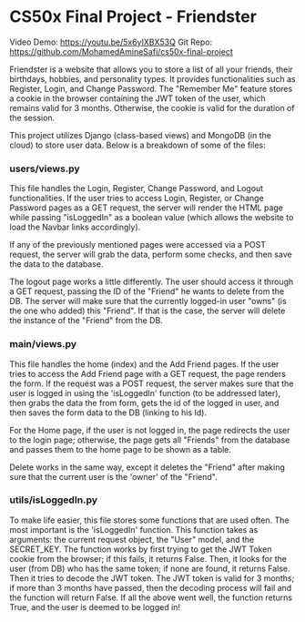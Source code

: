 # CS50x Final Project - Friendster

Video Demo:  https://youtu.be/5x6yIXBX53Q
Git Repo:  https://github.com/MohamedAmineSafi/cs50x-final-project

Friendster is a website that allows you to store a list of all your friends, their birthdays, hobbies, and personality types. It provides functionalities such as Register, Login, and Change Password. The "Remember Me" feature stores a cookie in the browser containing the JWT token of the user, which remains valid for 3 months. Otherwise, the cookie is valid for the duration of the session.

This project utilizes Django (class-based views) and MongoDB (in the cloud) to store user data. Below is a breakdown of some of the files:

### users/views.py

This file handles the Login, Register, Change Password, and Logout functionalities. If the user tries to access Login, Register, or Change Password pages as a GET request, the server will render the HTML page while passing "isLoggedIn" as a boolean value (which allows the website to load the Navbar links accordingly).

If any of the previously mentioned pages were accessed via a POST request, the server will grab the data, perform some checks, and then save the data to the database.

The logout page works a little differently. The user should access it through a GET request, passing the ID of the "Friend" he wants to delete from the DB. The server will make sure that the currently logged-in user "owns" (is the one who added) this "Friend". If that is the case, the server will delete the instance of the "Friend" from the DB.

### main/views.py

This file handles the home (index) and the Add Friend pages. If the user tries to access the Add Friend page with a GET request, the page renders the form. If the request was a POST request, the server makes sure that the user is logged in using the 'isLoggedIn' function (to be addressed later), then grabs the data the from form, gets the id of the logged in user, and then saves the form data to the DB (linking to his Id).

For the Home page, if the user is not logged in, the page redirects the user to the login page; otherwise, the page gets all "Friends" from the database and passes them to the home page to be shown as a table.

Delete works in the same way, except it deletes the "Friend" after making sure that the current user is the 'owner' of the "Friend".

### utils/isLoggedIn.py

To make life easier, this file stores some functions that are used often. The most important is the 'isLoggedIn' function. This function takes as arguments: the current request object, the "User" model, and the SECRET_KEY.
The function works by first trying to get the JWT Token cookie from the browser; if this fails, it returns False. Then, it looks for the user (from DB) who has the same token; if none are found, it returns False. Then it tries to decode the JWT token. The JWT token is valid for 3 months; if more than 3 months have passed, then the decoding process will fail and the function will return False. If all the above went well, the function returns True, and the user is deemed to be logged in!